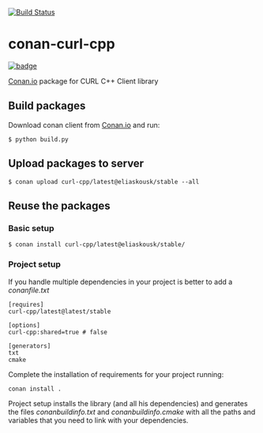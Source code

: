 [![Build Status](https://travis-ci.org/eliaskousk/conan-curl-cpp.svg?branch=master)](https://travis-ci.org/eliaskousk/conan-curl-cpp)

# conan-curl-cpp

[![badge](https://img.shields.io/badge/conan.io-curl-cpp%2Flatest-green.svg?logo=data:image/png;base64%2CiVBORw0KGgoAAAANSUhEUgAAAA4AAAAOCAMAAAAolt3jAAAA1VBMVEUAAABhlctjlstkl8tlmMtlmMxlmcxmmcxnmsxpnMxpnM1qnc1sn85voM91oM11oc1xotB2oc56pNF6pNJ2ptJ8ptJ8ptN9ptN8p9N5qNJ9p9N9p9R8qtOBqdSAqtOAqtR%2BrNSCrNJ/rdWDrNWCsNWCsNaJs9eLs9iRvNuVvdyVv9yXwd2Zwt6axN6dxt%2Bfx%2BChyeGiyuGjyuCjyuGly%2BGlzOKmzOGozuKoz%2BKqz%2BOq0OOv1OWw1OWw1eWx1eWy1uay1%2Baz1%2Baz1%2Bez2Oe02Oe12ee22ujUGwH3AAAAAXRSTlMAQObYZgAAAAFiS0dEAIgFHUgAAAAJcEhZcwAACxMAAAsTAQCanBgAAAAHdElNRQfgBQkREyOxFIh/AAAAiklEQVQI12NgAAMbOwY4sLZ2NtQ1coVKWNvoc/Eq8XDr2wB5Ig62ekza9vaOqpK2TpoMzOxaFtwqZua2Bm4makIM7OzMAjoaCqYuxooSUqJALjs7o4yVpbowvzSUy87KqSwmxQfnsrPISyFzWeWAXCkpMaBVIC4bmCsOdgiUKwh3JojLgAQ4ZCE0AMm2D29tZwe6AAAAAElFTkSuQmCC)](http://www.conan.io/source/curl-cpp/latest/eliaskousk/stable)

[Conan.io](https://conan.io) package for CURL C++ Client library

## Build packages

Download conan client from [Conan.io](https://conan.io) and run:

    $ python build.py
    
## Upload packages to server

    $ conan upload curl-cpp/latest@eliaskousk/stable --all
    
## Reuse the packages

### Basic setup

    $ conan install curl-cpp/latest@eliaskousk/stable/
    
### Project setup

If you handle multiple dependencies in your project is better to add a *conanfile.txt*
    
    [requires]
    curl-cpp/latest@latest/stable

    [options]
    curl-cpp:shared=true # false

    [generators]
    txt
    cmake

Complete the installation of requirements for your project running:

    conan install . 

Project setup installs the library (and all his dependencies) and generates the files
*conanbuildinfo.txt* and *conanbuildinfo.cmake* with all the paths and variables that
you need to link with your dependencies.
